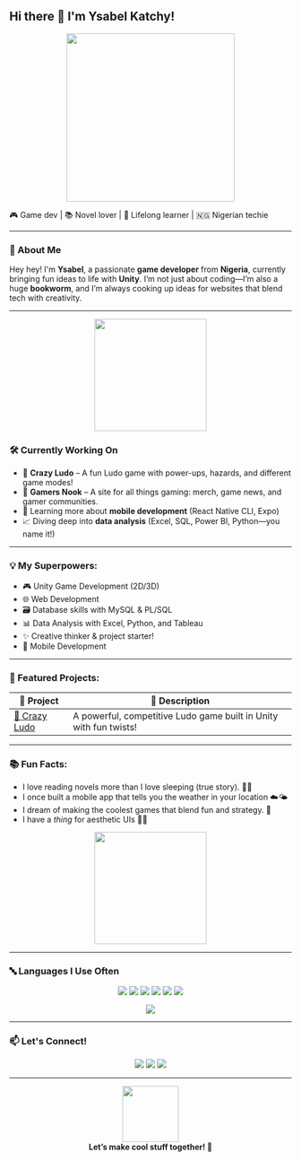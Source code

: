 ## Hi there 👋 I'm Ysabel Katchy!

<div align="center">
  <img src="https://media.giphy.com/media/L1R1tvI9svkIWwpVYr/giphy.gif" width="300"/>
</div>

🎮 Game dev | 📚 Novel lover | 🧠 Lifelong learner | 🇳🇬 Nigerian techie

---

### 💫 About Me
Hey hey! I'm **Ysabel**, a passionate **game developer** from **Nigeria**, currently bringing fun ideas to life with **Unity**. I’m not just about coding—I’m also a huge **bookworm**, and I’m always cooking up ideas for websites that blend tech with creativity.

---
<div align="center">
  <img src="https://media.giphy.com/media/QssGEmpkyEOhBCb7e1/giphy.gif" width="200"/>
</div>

### 🛠️ Currently Working On
- 🧠 **Crazy Ludo** – A fun Ludo game with power-ups, hazards, and different game modes!  
- 💼 **Gamers Nook** – A site for all things gaming: merch, game news, and gamer communities.  
- 📖 Learning more about **mobile development** (React Native CLI, Expo)  
- 📈 Diving deep into **data analysis** (Excel, SQL, Power BI, Python—you name it!)

---

### 💡 My Superpowers:
- 🎮 Unity Game Development (2D/3D)
- 🌐 Web Development
- 🗃️ Database skills with MySQL & PL/SQL
- 📊 Data Analysis with Excel, Python, and Tableau
- ✨ Creative thinker & project starter!
- 📱 Mobile Development

---

### 🌟 Featured Projects:
| 🔗 Project | 💬 Description |
|-----------|----------------|
| [🎲 Crazy Ludo](https://play.google.com/store/apps/details?id=com.maliyo.crazyludo&pcampaignid=web_share) | A powerful, competitive Ludo game built in Unity with fun twists! |

---

### 📚 Fun Facts:
- I love reading novels more than I love sleeping (true story). 📖💤
- I once built a mobile app that tells you the weather in your location ☁️🌤️
- I dream of making the coolest games that blend fun and strategy. 🎯
- I have a *thing* for aesthetic UIs 🌸✨

<div align="center">
  <img src="https://media.giphy.com/media/l41lUeephLMA1h5W4/giphy.gif" width="200"/>
</div>

---

### 🔤 Languages I Use Often

<p align="center">
  <img src="https://img.shields.io/badge/-C%23-239120?style=for-the-badge&logo=c-sharp&logoColor=white"/>
  <img src="https://img.shields.io/badge/-Python-3776AB?style=for-the-badge&logo=python&logoColor=white"/>
  <img src="https://img.shields.io/badge/-JavaScript-F7DF1E?style=for-the-badge&logo=javascript&logoColor=black"/>
  <img src="https://img.shields.io/badge/-SQL-4479A1?style=for-the-badge&logo=mysql&logoColor=white"/>
  <img src="https://img.shields.io/badge/-HTML5-E34F26?style=for-the-badge&logo=html5&logoColor=white"/>
  <img src="https://img.shields.io/badge/-CSS3-1572B6?style=for-the-badge&logo=css3&logoColor=white"/>
</p>

<p align="center">
  <img src="https://github-readme-stats.vercel.app/api/top-langs/?username=MeMeee1&layout=compact&theme=tokyonight" />
</p>

---

### 📫 Let's Connect!
<p align="center">
  <a href="https://memeee.itch.io/"><img src="https://img.shields.io/badge/-Itch.io-black?style=for-the-badge&logo=itchdotio&logoColor=white" /></a>
  <a href="https://medium.com/@ykatchy"><img src="https://img.shields.io/badge/-Medium-12100E?style=for-the-badge&logo=medium&logoColor=white" /></a>
  <a href="https://www.linkedin.com/in/ysabel-katchy/"><img src="https://img.shields.io/badge/-LinkedIn-0077B5?style=for-the-badge&logo=linkedin&logoColor=white" /></a>
</p>

---

<div align="center">
  <img src="https://media.giphy.com/media/hvRJCLFzcasrR4ia7z/giphy.gif" width="100"/>
  <br/>
  <strong>Let’s make cool stuff together! 🚀</strong>
</div>
